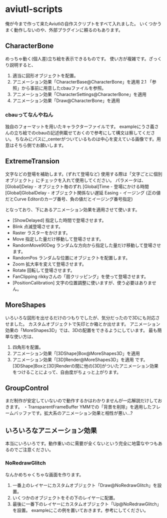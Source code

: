 # aviutl-scripts
俺が今まで作って来たAviutlの自作スクリプトをすべて入れました。
いくつかうまく動作しないのや、外部プラグインに頼るのもあります。

## CharacterBone
めっちゃ動く(個人差)立ち絵を表示できるものです。
使い方が複雑です。ざっくり説明すると、
1. 適当に図形オブジェクトを配置。
2. アニメーション効果「CharacterBase@CharacterBone」を適用
2.1 「参照」から事前に用意したcbauファイルを参照。
3. アニメーション効果「CharacterSettings@CharacterBone」を適用
4. アニメーション効果「Draw@CharacterBone」を適用

### cbauってなんやねん
独自のフォーマットを用いたキャラクターファイルです。
exampleにうさ義さんの立ち絵でのcbauの記述例載せておくので参考にして構文は察してください。
ちなみにパスに_centerがついているものは中心を変えている画像です。用意はそちら側でお願いします。

## ExtremeTransion
文字などの登場を補助します。(ずれて登場など)
使用する際は「文字ごとに個別オブジェクト」にチェックを入れて使用してください。
パラメータは、
[Global]Delay       - オブジェクト毎のずれ
[Global]Time        - 登場にかける時間
[Global]GlobalDelay - オブジェクト関係ない遅延
Easing              - イージング (正の値だとCurve Editorのカーブ番号、負の値だとイージング番号指定)

となっており、下にあるアニメーション効果を適用させて使います。
- [ShowDelayed]		指定した時間で登場させます。
- Blink				点滅登場させます。
- Raster			ラスターをかけます。
- Move				指定した量だけ移動して登場させます。
- RandomMove90Deg	ランダムな方向から指定した量だけ移動して登場させます。
- RandomPos 		ランダムな位置にオブジェクトを配置します。
- Zoom				拡大率を変えて登場させます。
- Rotate			回転して登場させます。
- FanClipping		rikkyさんの「扇クリッピング」を使って登場させます。
- [PositionCalibration]	文字の位置調整に使いますが、使う必要はありません。

## MoreShapes
いろいろな図形を出せるだけのつもりでしたが、気分だったので3Dにも対応させました。
カスタムオブジェクトで矢印とか箱とか出せます。
アニメーション効果の「MoreShapes3D」では、3Dの配置をできるようにしています。
最も簡単な使い方は、
1. 四角形を配置。
2. アニメーション効果「[3DShape]Box@MoreShapes3D」を適用
3. アニメーション効果「[3D]Render@MoreShapes3D」を適用
です。
[3DShape]Boxと[3D]Renderの間に他の[3D]がついたアニメーション効果をつけることによって、自由度がちょっと上がります。

## GroupControl
まだ制作が安定していないので動作するかはわかりませんが一応解説だけしておきます。
・TransparentFrameBuffer	YMMでの「背景を削除」を適用したフレームバッファです。拡大系のアニメーション効果と相性が悪い...?

## いろいろなアニメーション効果
本当にいろいろです。動作重いのに需要が全くないという完全に地雷なやつもあるのでご注意ください。

### NoRedrawGlitch
なんかめちゃくちゃな画面を作ります。
1. 一番上のレイヤーにカスタムオブジェクト「Draw@NoRedrawGlitch」を設置。
2. いくつかのオブジェクトをその下のレイヤーに配置。
3. 最後に一番下のレイヤーにカスタムオブジェクト「Up@NoRedrawGlitch」を設置。
exampleにこの例を置いておきます。参考にしてください。
